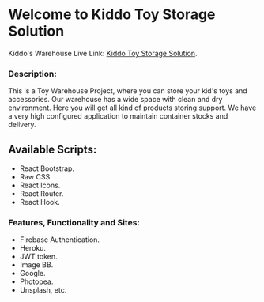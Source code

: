 # Welcome to Kiddo Toy Storage Solution

Kiddo's Warehouse Live Link: [Kiddo Toy Storage Solution](https://kiddo-toy-warehouse.web.app).

### Description:

 This is a Toy Warehouse Project, where you can store your kid's toys and accessories.
 Our warehouse has a wide space with clean and dry environment. Here you will get all kind of products
 storing support. We have a very high configured application to maintain container stocks and delivery.

## Available Scripts:

* React Bootstrap.
* Raw CSS.
* React Icons.
* React Router.
* React Hook.


### Features, Functionality and Sites:

* Firebase Authentication.
* Heroku.
* JWT token.
* Image BB.
* Google.
* Photopea.
* Unsplash, etc.



